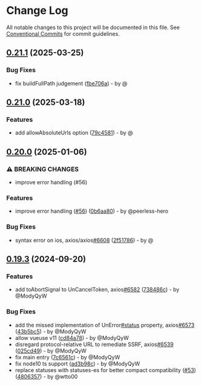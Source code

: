 # Change Log

All notable changes to this project will be documented in this file.
See [Conventional Commits](https://conventionalcommits.org) for commit guidelines.

## [0.21.1](https://github.com/uni-helper/uni-network/compare/v0.21.0...v0.21.1) (2025-03-25)

### Bug Fixes

* fix buildFullPath judgement ([fbe706a](https://github.com/uni-helper/uni-network/commit/fbe706a16d9abed6fe39b15c259c764874f5e63b)) - by @

## [0.21.0](https://github.com/uni-helper/uni-network/compare/v0.20.0...v0.21.0) (2025-03-18)

### Features

* add allowAbsoluteUrls option ([79c4581](https://github.com/uni-helper/uni-network/commit/79c4581620717485ff2e83b0fecde92c44707c64)) - by @

## [0.20.0](https://github.com/uni-helper/uni-network/compare/v0.19.3...v0.20.0) (2025-01-06)

### ⚠ BREAKING CHANGES

* improve error handling (#56)

### Features

* improve error handling ([#56](https://github.com/uni-helper/uni-network/issues/56)) ([0b6aa80](https://github.com/uni-helper/uni-network/commit/0b6aa80afa231cce891e288c309d278bf86fd7f4)) - by @peerless-hero

### Bug Fixes

* syntax error on ios, axios/axios[#6608](https://github.com/uni-helper/uni-network/issues/6608) ([2f51786](https://github.com/uni-helper/uni-network/commit/2f51786702e6f0c69930002356941fce8f1db2c7)) - by @

## [0.19.3](https://github.com/uni-helper/uni-network/compare/v0.19.2...v0.19.3) (2024-09-20)

### Features

* add toAbortSignal to UnCancelToken, axios[#6582](https://github.com/uni-helper/uni-network/issues/6582) ([738486c](https://github.com/uni-helper/uni-network/commit/738486cc1404ffc6ed1df3103a23f55f2ecaf563)) - by @ModyQyW

### Bug Fixes

* add the missed implementation of UnError[#status](https://github.com/uni-helper/uni-network/issues/status) property, axios[#6573](https://github.com/uni-helper/uni-network/issues/6573) ([43b5bc5](https://github.com/uni-helper/uni-network/commit/43b5bc541f79f00d6cd95e406205ecfe95f484dd)) - by @ModyQyW
* allow vueuse v11 ([cd84a78](https://github.com/uni-helper/uni-network/commit/cd84a784a9f0ed67d018a19da48c267f1e3ed274)) - by @ModyQyW
* disregard protocol-relative URL to remediate SSRF, axios[#6539](https://github.com/uni-helper/uni-network/issues/6539) ([025cd49](https://github.com/uni-helper/uni-network/commit/025cd49fbf44493f97db3f340762de1599d31910)) - by @ModyQyW
* fix main entry ([7c6561c](https://github.com/uni-helper/uni-network/commit/7c6561ca770a9cdc0f1c861a0d9506cb3f31fe86)) - by @ModyQyW
* fix node10 ts support ([ad3b98c](https://github.com/uni-helper/uni-network/commit/ad3b98cf958bfdb0aeff06dafe7dd3996bcbbd9b)) - by @ModyQyW
* replace statuses with statuses-es for better compact compatibility ([#53](https://github.com/uni-helper/uni-network/issues/53)) ([4806357](https://github.com/uni-helper/uni-network/commit/48063578403e1cbd1f8dcfc602c7d0df026bb995)) - by @wtto00
